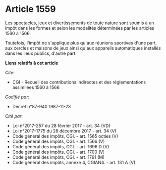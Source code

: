 # Article 1559

Les spectacles, jeux et divertissements de toute nature sont soumis à un impôt dans les formes et selon les modalités
déterminées par les articles 1560 à 1566.

Toutefois, l'impôt ne s'applique plus qu'aux réunions sportives d'une part, aux cercles et maisons de jeux ainsi qu'aux
appareils automatiques installés dans les lieux publics, d'autre part.

**Liens relatifs à cet article**

_Cite_:

  - CGI - Recueil des contributions indirectes et des réglementations assimilées 1560 à 1566

_Codifié par_:

  - Décret n°87-940 1987-11-23

_Cité par_:

  - Loi n°2017-257 du 28 février 2017 - art. 34 (VD)
  - Loi n°2017-1775 du 28 décembre 2017 - art. 34 (V)
  - Code général des impôts, CGI. - art. 1565 octies (V)
  - Code général des impôts, CGI. - art. 1566 (V)
  - Code général des impôts, CGI. - art. 1698 D (V)
  - Code général des impôts, CGI. - art. 1700 (V)
  - Code général des impôts, CGI. - art. 1791 (M)
  - Code général des impôts, annexe 4, CGIAN4. - art. 131 A (V)
